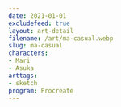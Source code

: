 ```yaml
---
date: 2021-01-01
excludefeed: true
layout: art-detail
filename: /art/ma-casual.webp
slug: ma-casual
characters:
- Mari
- Asuka
arttags:
- sketch
program: Procreate
---
```

